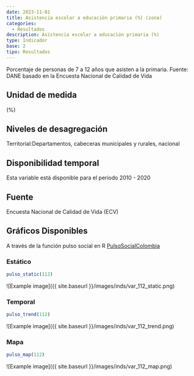```yaml
---
date: 2023-11-01
title: Asistencia escolar a educación primaria (%) (zona)
categories:
  - Resultados
description: Asistencia escolar a educación primaria (%)
type: Indicador
base: 2
tipo: Resultados
--- 
```


Porcentaje de personas de 7 a 12 años que asisten a la primaria.
Fuente: DANE basado en la Encuesta Nacional de Calidad de Vida

## Unidad de medida
(%)

## Niveles de desagregación
Territorial:Departamentos, cabeceras municipales y rurales, nacional

## Disponibilidad temporal
Esta variable está disponible para el periodo 2010 - 2020

## Fuente
Encuesta Nacional de Calidad de Vida (ECV)

## Gráficos Disponibles

A través de la función pulso social en R [PulsoSocialColombia](https://github.com/pulsosocialcolombia/PulsoSocialColombia)

### Estático

``` R
pulso_static(112)
```

![Example image]({{ site.baseurl }}/images/inds/var_112_static.png)

### Temporal

``` R
pulso_trend(112)
```

![Example image]({{ site.baseurl }}/images/inds/var_112_trend.png)

### Mapa

``` R
pulso_map(112)
```

![Example image]({{ site.baseurl }}/images/inds/var_112_map.png)